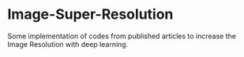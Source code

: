 # Image-Super-Resolution

Some implementation of codes from published articles to increase the Image Resolution with deep learning.
